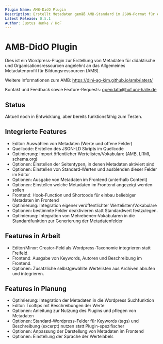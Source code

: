 ```yaml
---
Plugin Name: AMB-DidO Plugin 
Description: Erstellt Metadaten gemäß AMB-Standard im JSON-Format für didaktische und Organisationsressourcen auf beliebigen Wordpress-Seiten.
Latest Release: 0.5.1
Author: Justus Henke / HoF
---
```

# AMB-DidO Plugin 


 
Dies ist ein Wordpress-Plugin zur Erstellung von Metadaten für didaktische und Organisationsressourcen angelehnt an das Allgemeines Metadatenprofil für Bildungsressourcen (AMB).

Weitere Informationen zum AMB: https://dini-ag-kim.github.io/amb/latest/

Kontakt und Feedback sowie Feature-Requests: opendata@hof.uni-halle.de

## Status 
Aktuell noch in Entwicklung, aber bereits funktionsfähig zum Testen.

## Integrierte Features
- Editor: Auswählen von Metadaten (Werte und offene Felder)
- Quellcode: Erstellen des JSON-LD Skripts im Quellcode
- Optimierung: Import öffentlicher Wertelisten/Vokabulare (AMB, LRMI, schema.org) 
- Optionen: Einstellen der Seitentypen, in denen Metadaten aktiviert sind
- Optionen: Einstellen von Standard-Werten und ausblenden dieser Felder im Editor
- Optionen: Ausgabe von Metadaten im Frontend (unterhalb Content)
- Optionen: Einstellen welche Metadaten im Frontend angezeigt werden sollen
- Frontend: Hook-Function und Shortcode für einbau beliebiger Metadaten im Frontend
- Optimierung: Integration eigener veröffentlichter Wertelisten/Vokabulare
- Optionen: bestimmte Felder deaktivieren statt Standardwert festzulegen.
- Optimierung: Integration von Mehrebenen-Vokabularen in die Standardfunktion zur Generierung der Metadatenfelder

## Features in Arbeit
- Editor/Minor: Creator-Feld als Wordpress-Taxonomie integrieren statt Freifeld.
- Frontend: Ausgabe von Keywords, Autoren und Beschreibung im Frontend.
- Optionen: Zusätzliche selbstgewählte Wertelisten aus Archiven abrufen und integrieren. 

## Features in Planung
- Optimierung: Integration der Metadaten in die Wordpress Suchfunktion
- Editor: Tooltips mit Beschreibungen der Werte
- Optionen: Anleitung zur Nutzung des Plugins und pflegen von Metadaten 
- Optionen: Standard-Wordpress-Felder für Keywords (tags) und Beschreibung (excerpt) nutzen statt Plugin-spezifischer
- Optionen: Anpassung der Darstellung von Metadaten im Frontend
- Optionen: Einstellung der Sprache der Wertelabels

